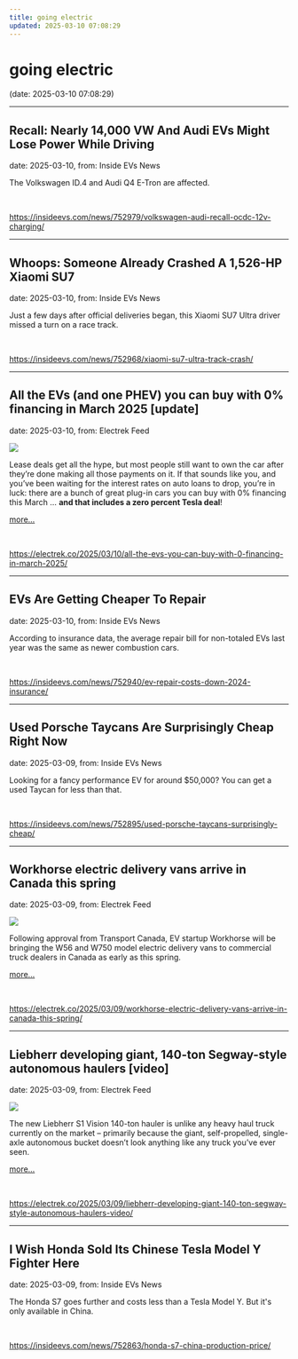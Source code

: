 ```yaml
---
title: going electric
updated: 2025-03-10 07:08:29
---
```


# going electric

(date: 2025-03-10 07:08:29)

---

## Recall: Nearly 14,000 VW And Audi EVs Might Lose Power While Driving

date: 2025-03-10, from: Inside EVs News

The Volkswagen ID.4 and Audi Q4 E-Tron are affected. 

<br> 

<https://insideevs.com/news/752979/volkswagen-audi-recall-ocdc-12v-charging/>

---

## Whoops: Someone Already Crashed A 1,526-HP Xiaomi SU7

date: 2025-03-10, from: Inside EVs News

Just a few days after official deliveries began, this Xiaomi SU7 Ultra driver missed a turn on a race track. 

<br> 

<https://insideevs.com/news/752968/xiaomi-su7-ultra-track-crash/>

---

## All the EVs (and one PHEV) you can buy with 0% financing in March 2025 [update]

date: 2025-03-10, from: Electrek Feed

<div class="feat-image"><img src="https://electrek.co/wp-content/uploads/sites/3/2025/03/zero-percent-financing_MARCH.jpg?quality=82&#038;strip=all&#038;w=1600" /></div><p>Lease deals get all the hype, but most people still want to own the car after they’re done making all those payments on it. If that sounds like you, and you’ve been waiting for the interest rates on auto loans to drop, you’re in luck: there are a bunch of great plug-in cars you can buy with 0% financing this March … <strong>and that includes a zero percent Tesla deal</strong>!</p>



 <a data-layer-pagetype="post" data-layer-postcategory="0-financing,ev-deals,tesla" data-layer-viewtype="unknown" data-post-id="404401" href="https://electrek.co/2025/03/10/all-the-evs-you-can-buy-with-0-financing-in-march-2025/#more-404401" class="more-link">more…</a> 

<br> 

<https://electrek.co/2025/03/10/all-the-evs-you-can-buy-with-0-financing-in-march-2025/>

---

## EVs Are Getting Cheaper To Repair

date: 2025-03-10, from: Inside EVs News

According to insurance data, the average repair bill for non-totaled EVs last year was the same as newer combustion cars. 

<br> 

<https://insideevs.com/news/752940/ev-repair-costs-down-2024-insurance/>

---

## Used Porsche Taycans Are Surprisingly Cheap Right Now

date: 2025-03-09, from: Inside EVs News

Looking for a fancy performance EV for around $50,000? You can get a used Taycan for less than that. 

<br> 

<https://insideevs.com/news/752895/used-porsche-taycans-surprisingly-cheap/>

---

## Workhorse electric delivery vans arrive in Canada this spring

date: 2025-03-09, from: Electrek Feed

<div class="feat-image"><img src="https://electrek.co/wp-content/uploads/sites/3/2025/03/W750_Gallery_Front_Image.jpg?quality=82&#038;strip=all&#038;w=1600" /></div><p>Following approval from Transport Canada, EV startup Workhorse will be bringing the W56 and W750 model electric delivery vans to commercial truck dealers in Canada as early as this spring.</p>



 <a data-layer-pagetype="post" data-layer-postcategory="canada,commercial-evs,electric-van,workhorse" data-layer-viewtype="unknown" data-post-id="404991" href="https://electrek.co/2025/03/09/workhorse-electric-delivery-vans-arrive-in-canada-this-spring/#more-404991" class="more-link">more…</a> 

<br> 

<https://electrek.co/2025/03/09/workhorse-electric-delivery-vans-arrive-in-canada-this-spring/>

---

## Liebherr developing giant, 140-ton Segway-style autonomous haulers [video]

date: 2025-03-09, from: Electrek Feed

<div class="feat-image"><img src="https://electrek.co/wp-content/uploads/sites/3/2025/03/operational-area-earth-moving-copy.jpg?quality=82&#038;strip=all&#038;w=1400" /></div><p>The new Liebherr S1 Vision 140-ton hauler is unlike any heavy haul truck currently on the market – primarily because the giant, self-propelled, single-axle autonomous bucket doesn’t look anything like any truck you’ve ever seen.</p>



 <a data-layer-pagetype="post" data-layer-postcategory="electric-construction-equipment,heavy-equipment,liebherr,mining" data-layer-viewtype="unknown" data-post-id="404976" href="https://electrek.co/2025/03/09/liebherr-developing-giant-140-ton-segway-style-autonomous-haulers-video/#more-404976" class="more-link">more…</a> 

<br> 

<https://electrek.co/2025/03/09/liebherr-developing-giant-140-ton-segway-style-autonomous-haulers-video/>

---

## I Wish Honda Sold Its Chinese Tesla Model Y Fighter Here

date: 2025-03-09, from: Inside EVs News

The Honda S7 goes further and costs less than a Tesla Model Y. But it's only available in China. 

<br> 

<https://insideevs.com/news/752863/honda-s7-china-production-price/>

